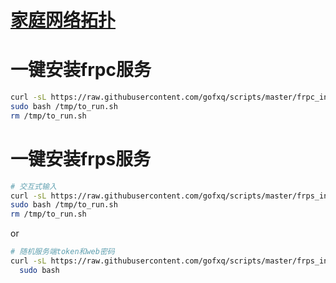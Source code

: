 
# [家庭网络拓扑](home_intranet%2Fhome_intranet.md)

# 一键安装frpc服务
```bash
curl -sL https://raw.githubusercontent.com/gofxq/scripts/master/frpc_install.sh  -o /tmp/to_run.sh
sudo bash /tmp/to_run.sh
rm /tmp/to_run.sh
```

# 一键安装frps服务

```bash
# 交互式输入
curl -sL https://raw.githubusercontent.com/gofxq/scripts/master/frps_install.sh  -o /tmp/to_run.sh
sudo bash /tmp/to_run.sh
rm /tmp/to_run.sh
```

or

```bash
# 随机服务端token和web密码
curl -sL https://raw.githubusercontent.com/gofxq/scripts/master/frps_install.sh | \
  sudo bash 
```
